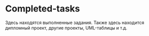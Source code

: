 # Completed-tasks
Здесь находятся выполненные задания. Также здесь находится дипломный проект, другие проекты, UML-таблицы и т.д. 
